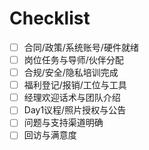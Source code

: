# Checklist

- [ ] 合同/政策/系统账号/硬件就绪
- [ ] 岗位任务与导师/伙伴分配
- [ ] 合规/安全/隐私培训完成
- [ ] 福利登记/报销/工位与工具
- [ ] 经理欢迎话术与团队介绍
- [ ] Day1议程/照片授权与公告
- [ ] 问题与支持渠道明确
- [ ] 回访与满意度
